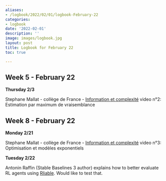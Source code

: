 ```yaml
---
aliases:
- /logbook/2022/02/01/logbook-February-22
categories:
- logbook
date: '2022-02-01'
description: ''
image: images/logbook.jpg
layout: post
title: Logbook for February 22
toc: true

---
```


## Week 5 - February 22

**Thursday 2/3**

Stephane Mallat - collège de France - [Information et complexité](https://www.college-de-france.fr/site/stephane-mallat/course-2022-01-26-09h30.htm) video n°2: Estimation par maximum de vraisemblance



## Week 8 - February 22

**Monday 2/21**

Stephane Mallat - collège de France - [Information et complexité](https://www.college-de-france.fr/site/stephane-mallat/course-2022-02-02-09h30.htm) video n°3: Optimisation et modèles exponentiels

**Tuesday 2/22**

Antonin Raffin (Stable Baselines 3 author) explains how to better evaluate RL agents using [Rliable](https://araffin.github.io/post/rliable/). Would like to test that.

